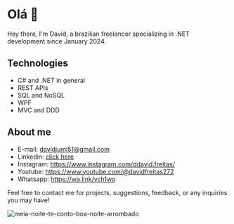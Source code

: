 # Olá 👋

Hey there, I'm David, a brazilian freelancer specializing in .NET development since January 2024.

## Technologies
- C# and .NET in general
- REST APIs
- SQL and NoSQL
- WPF
- MVC and DDD

## About me
- E-mail: davidjumi51@gmail.com
- Linkedin: [click here](https://www.linkedin.com/in/david-freitas51/)
- Instagram: https://www.instagram.com/ddavid.freitas/
- Youtube: https://www.youtube.com/@davidfreitas272
- Whatsapp: https://wa.link/vch1wo

Feel free to contact me for projects, suggestions, feedback, or any inquiries you may have!


![meia-noite-te-conto-boa-noite-arrombado](https://github.com/davidfreitas51/davidfreitas51/assets/152209400/aa0a217e-d02b-4acf-9573-8f6f61b19961)
